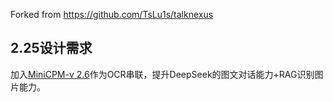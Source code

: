Forked from https://github.com/TsLu1s/talknexus



## 2.25设计需求

加入[MiniCPM-v 2.6](https://github.com/OpenBMB/MiniCPM-o)作为OCR串联，提升DeepSeek的图文对话能力+RAG识别图片能力。



